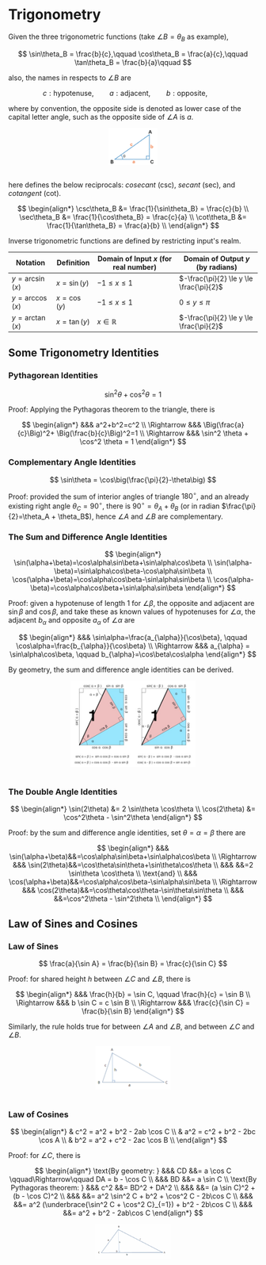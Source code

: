 # Trigonometry

Given the three trigonometric functions (take $\angle B = \theta_B$ as example),

$$
\sin\theta_B = \frac{b}{c},\qquad
\cos\theta_B = \frac{a}{c},\qquad
\tan\theta_B = \frac{b}{a}\qquad
$$

also, the names in respects to $\angle B$ are

$$
c: \text{hypotenuse},\qquad
a: \text{adjacent},\qquad
b: \text{opposite},\qquad
$$

where by convention, the opposite side is denoted as lower case of the capital letter angle, such as the opposite side of $\angle A$ is $a$.

<div style="display: flex; justify-content: center;">
      <img src="imgs/trigonometry.png" width="20%" height="15%" alt="trigonometry" />
</div>
</br>

here defines the below reciprocals: *cosecant* (csc), *secant* (sec), and *cotangent* (cot).

$$
\begin{align*}
\csc\theta_B &= \frac{1}{\sin\theta_B} = \frac{c}{b} \\
\sec\theta_B &= \frac{1}{\cos\theta_B} = \frac{c}{a} \\
\cot\theta_B &= \frac{1}{\tan\theta_B} = \frac{a}{b} \\
\end{align*}
$$

Inverse trigonometric functions are defined by restricting input's realm.

|Notation|Definition|Domain of Input $x$ (for real number)|Domain of Output $y$ (by radians)|
|-|-|-|-|
|$y=\arcsin(x)$|$x=\sin(y)$|$-1 \le x \le 1$|$-\frac{\pi}{2} \le y \le \frac{\pi}{2}$|
|$y=\arccos(x)$|$x=\cos(y)$|$-1 \le x \le 1$|$0 \le y \le \pi$|
|$y=\arctan(x)$|$x=\tan(y)$|$x \in \mathbb{R}$|$-\frac{\pi}{2} \le y \le \frac{\pi}{2}$|

## Some Trigonometry Identities

### Pythagorean Identities

$$
\sin^2 \theta + \cos^2 \theta = 1
$$

Proof:
Applying the Pythagoras theorem to the triangle, there is

$$
\begin{align*}
&&& a^2+b^2=c^2 \\
\Rightarrow &&& \Big(\frac{a}{c}\Big)^2+ \Big(\frac{b}{c}\Big)^2=1 \\
\Rightarrow &&& \sin^2 \theta + \cos^2 \theta = 1
\end{align*}
$$

### Complementary Angle Identities

$$
\sin\theta = \cos\big(\frac{\pi}{2}-\theta\big)
$$

Proof:
provided the sum of interior angles of triangle $180^\circ$, and an already existing right angle $\theta_C=90^\circ$, there is $90^\circ=\theta_A + \theta_B$ (or in radian $\frac{\pi}{2}=\theta_A + \theta_B$), hence $\angle A$ and $\angle B$ are complementary.

### The Sum and Difference Angle Identities

$$
\begin{align*}
\sin(\alpha+\beta)=\cos\alpha\sin\beta+\sin\alpha\cos\beta \\
\sin(\alpha-\beta)=\sin\alpha\cos\beta-\cos\alpha\sin\beta \\
\cos(\alpha+\beta)=\cos\alpha\cos\beta-\sin\alpha\sin\beta \\
\cos(\alpha-\beta)=\cos\alpha\cos\beta+\sin\alpha\sin\beta
\end{align*}
$$

Proof:
given a hypotenuse of length $1$ for $\angle \beta$, the opposite and adjacent are $\sin\beta$ and $\cos\beta$, and take these as known values of hypotenuses for $\angle \alpha$, the adjacent $b_{\alpha}$ and opposite $a_{\alpha}$ of $\angle \alpha$ are

$$
\begin{align*}
&&& \sin\alpha=\frac{a_{\alpha}}{\cos\beta}, \qquad \cos\alpha=\frac{b_{\alpha}}{\cos\beta} \\
\Rightarrow &&& a_{\alpha} = \sin\alpha\cos\beta, \qquad b_{\alpha}=\cos\beta\cos\alpha
\end{align*}
$$

By geometry, the sum and difference angle identities can be derived.

<div style="display: flex; justify-content: center;">
      <img src="imgs/sum_diff_trigonometry_identities.jpg" width="50%" height="50%" alt="sum_diff_trigonometry_identities" />
</div>
</br>

### The Double Angle Identities

$$
\begin{align*}
\sin(2\theta) &= 2 \sin\theta \cos\theta  \\
\cos(2\theta) &= \cos^2\theta - \sin^2\theta
\end{align*}
$$

Proof:
by the sum and difference angle identities, set $\theta=\alpha=\beta$ there are

$$
\begin{align*}
&&& \sin(\alpha+\beta)&&=\cos\alpha\sin\beta+\sin\alpha\cos\beta \\
\Rightarrow &&& \sin(2\theta)&&=\cos\theta\sin\theta+\sin\theta\cos\theta \\
&&& &&=2 \sin\theta \cos\theta \\
\text{and} \\
&&& \cos(\alpha+\beta)&&=\cos\alpha\cos\beta-\sin\alpha\sin\beta \\
\Rightarrow &&& \cos(2\theta)&&=\cos\theta\cos\theta-\sin\theta\sin\theta \\
&&& &&=\cos^2\theta - \sin^2\theta \\
\end{align*}
$$

## Law of Sines and Cosines

### Law of Sines

$$
\frac{a}{\sin A} =
\frac{b}{\sin B} =
\frac{c}{\sin C}
$$

Proof:
for shared height $h$ between $\angle C$ and $\angle B$, there is

$$
\begin{align*}
&&& \frac{h}{b} = \sin C, \qquad
\frac{h}{c} = \sin B \\
\Rightarrow &&& b \sin C = c \sin B \\
\Rightarrow &&& \frac{c}{\sin C} =
\frac{b}{\sin B}
\end{align*}
$$

Similarly, the rule holds true for between $\angle A$ and $\angle B$, and between $\angle C$ and $\angle B$.

<div style="display: flex; justify-content: center;">
      <img src="imgs/law_of_sines.png" width="30%" height="15%" alt="law_of_sines" />
</div>
</br>

### Law of Cosines

$$
\begin{align*}
    & c^2 = a^2 + b^2 - 2ab \cos C \\
    & a^2 = c^2 + b^2 - 2bc \cos A \\
    & b^2 = a^2 + c^2 - 2ac \cos B \\
\end{align*}
$$

Proof:
for $\angle C$, there is

$$
\begin{align*}
\text{By geometry: } &&& CD &&= a \cos C \qquad\Rightarrow\qquad DA = b - \cos C \\
&&& BD &&= a \sin C \\
\text{By Pythagoras theorem: } &&& c^2 &&= BD^2 + DA^2 \\
&&& &&= (a \sin C)^2 + (b - \cos C)^2 \\
&&& &&= a^2 \sin^2 C + b^2 + \cos^2 C - 2b\cos C \\
&&& &&= a^2 (\underbrace{\sin^2 C + \cos^2 C}_{=1}) + b^2 - 2b\cos C \\
&&& &&= a^2 + b^2 - 2ab\cos C
\end{align*}
$$

<div style="display: flex; justify-content: center;">
      <img src="imgs/law_of_cosines.png" width="30%" height="15%" alt="law_of_cosines" />
</div>
</br>